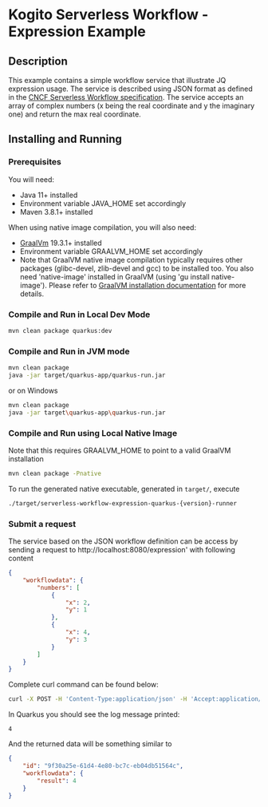 # Kogito Serverless Workflow - Expression Example

## Description

This example contains a simple workflow service that illustrate JQ expression usage. 
The service is described using JSON format as defined in the 
[CNCF Serverless Workflow specification](https://github.com/serverlessworkflow/specification).
The service accepts an array of complex numbers (x being the real coordinate and y the imaginary one) and return the max real coordinate. 


## Installing and Running

### Prerequisites
 
You will need:
  - Java 11+ installed
  - Environment variable JAVA_HOME set accordingly
  - Maven 3.8.1+ installed

When using native image compilation, you will also need: 
  - [GraalVm](https://www.graalvm.org/downloads/) 19.3.1+ installed
  - Environment variable GRAALVM_HOME set accordingly
  - Note that GraalVM native image compilation typically requires other packages (glibc-devel, zlib-devel and gcc) to be installed too.  You also need 'native-image' installed in GraalVM (using 'gu install native-image'). Please refer to [GraalVM installation documentation](https://www.graalvm.org/docs/reference-manual/aot-compilation/#prerequisites) for more details.

### Compile and Run in Local Dev Mode

```sh
mvn clean package quarkus:dev
```

### Compile and Run in JVM mode

```sh
mvn clean package 
java -jar target/quarkus-app/quarkus-run.jar
```

or on Windows

```sh
mvn clean package
java -jar target\quarkus-app\quarkus-run.jar
```

### Compile and Run using Local Native Image
Note that this requires GRAALVM_HOME to point to a valid GraalVM installation

```sh
mvn clean package -Pnative
```
  
To run the generated native executable, generated in `target/`, execute

```sh
./target/serverless-workflow-expression-quarkus-{version}-runner
```

### Submit a request

The service based on the JSON workflow definition can be access by sending a request to http://localhost:8080/expression'
with following content 

```json
{
    "workflowdata": {
        "numbers": [
            {
                "x": 2,
                "y": 1
            },
            {
                "x": 4,
                "y": 3
            }
        ]
    }
}
```

Complete curl command can be found below:

```sh
curl -X POST -H 'Content-Type:application/json' -H 'Accept:application/json' -d '{"workflowdata":{"numbers":[{"x":2, "y": 1},{"x":4, "y": 3}]}}' http://localhost:8080/expression
```


In Quarkus you should see the log message printed:

```text
4
```

And the returned data will be something similar to 

```json
{
    "id": "9f30a25e-61d4-4e80-bc7c-eb04db51564c",
    "workflowdata": {
        "result": 4
    }
}
```

